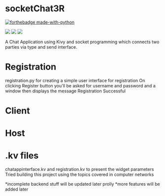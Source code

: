 # socketChat3R
[![forthebadge made-with-python](http://ForTheBadge.com/images/badges/made-with-python.svg)](https://www.python.org/)

<p align="left">
  <img src="https://img.shields.io/badge/Author-sougatoroy3-ff69b4.svg" />
  <img src="https://img.shields.io/github/repo-size/sougatoroy3/socketChat3R?color=yellow">
  <img src="https://img.shields.io/github/stars/sougatoroy3/socketChat3R?style=social">
</p>

A Chat Application using Kivy and socket programming which connects two parties via type and send interface. 

# Registration
 registration.py for creating a simple user interface for registration
 On clicking Register button you'll be asked for username and password and a window then displays the message
 Registration Successful

# Client

# Host

# .kv files
  chatappinterface.kv and registration.kv to present the widget parameters
Tried building this project using the topics covered in computer networks

*incomplete backend stuff will be updated later prolly
*more features will be added later
